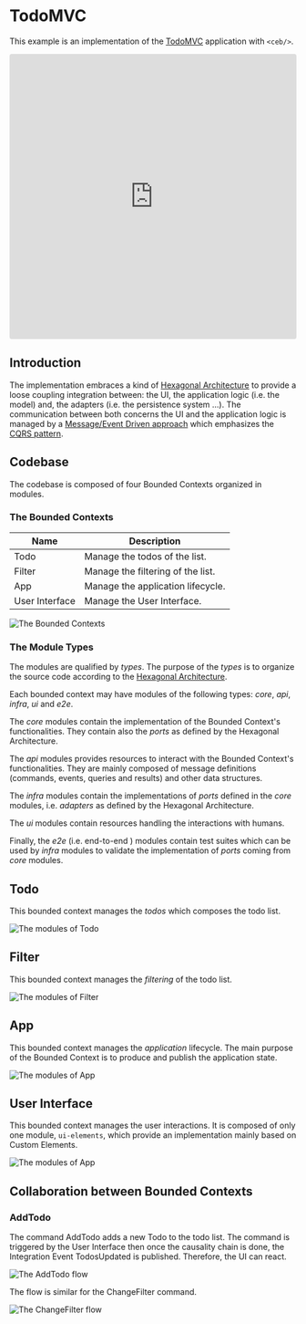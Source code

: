 # TodoMVC

This example is an implementation of the [TodoMVC](https://todomvc.com) application with `<ceb/>`.

<iframe src="https://codesandbox.io/embed/ceb-example-todomvc-fzll0?fontsize=14&hidenavigation=1&theme=light&view=preview"
style="width:100%; height:500px; border:0; border-radius: 4px; overflow:hidden;"
title="&lt;ceb/&gt; ~ example - TodoMVC"
allow="accelerometer; ambient-light-sensor; camera; encrypted-media; geolocation; gyroscope; hid; microphone; midi; payment; usb; vr; xr-spatial-tracking"
sandbox="allow-forms allow-modals allow-popups allow-presentation allow-same-origin allow-scripts"></iframe>

## Introduction

The implementation embraces a kind of [Hexagonal Architecture] to provide a loose coupling integration between: the UI, the application logic (i.e. the model) and, the adapters (i.e. the persistence system ...).
The communication between both concerns the UI and the application logic is managed by a [Message/Event Driven approach] which emphasizes the [CQRS pattern].

[hexagonal architecture]: https://alistair.cockburn.us/hexagonal-architecture
[message/event driven approach]: https://www.reactivemanifesto.org/glossary#Message-Driven
[cqrs pattern]: https://www.martinfowler.com/bliki/CQRS.html

## Codebase

The codebase is composed of four Bounded Contexts organized in modules.

### The Bounded Contexts

| Name           | Description                       |
|----------------|-----------------------------------|
| Todo           | Manage the todos of the list.     |
| Filter         | Manage the filtering of the list. |
| App            | Manage the application lifecycle. |
| User Interface | Manage the User Interface.        |

![The Bounded Contexts](bounded_contexts.png)

### The Module Types

The modules are qualified by _types_.
The purpose of the _types_ is to organize the source code according to the [Hexagonal Architecture].

Each bounded context may have modules of the following types: _core_, _api_, _infra_, _ui_ and _e2e_.

The _core_ modules contain the implementation of the Bounded Context's functionalities.
They contain also the _ports_ as defined by the Hexagonal Architecture.

The _api_ modules provides resources to interact with the Bounded Context's functionalities.
They are mainly composed of message definitions (commands, events, queries and results) and other data structures.

The _infra_ modules contain the implementations of _ports_ defined in the _core_ modules, i.e. _adapters_ as defined by the Hexagonal Architecture.

The _ui_ modules contain resources handling the interactions with humans.

Finally, the _e2e_ (i.e. end-to-end ) modules contain test suites which can be used by _infra_ modules to validate the implementation of _ports_ coming from _core_ modules.

## Todo 

This bounded context manages the _todos_ which composes the todo list.

![The modules of Todo](modules_todo.png)

## Filter

This bounded context manages the _filtering_ of the todo list.

![The modules of Filter](modules_filter.png)

## App

This bounded context manages the _application_ lifecycle.
The main purpose of the Bounded Context is to produce and publish the application state.

![The modules of App](modules_app.png)

## User Interface

This bounded context manages the user interactions.
It is composed of only one module, `ui-elements`, which provide an implementation mainly based on Custom Elements.

![The modules of App](modules_ui_elements.png)

## Collaboration between Bounded Contexts

### AddTodo

The command AddTodo adds a new Todo to the todo list.
The command is triggered by the User Interface then once the causality chain is done, the Integration Event TodosUpdated is published.
Therefore, the UI can react.

![The AddTodo flow](eventstorming_AddTodo.png)

The flow is similar for the ChangeFilter command.

![The ChangeFilter flow](eventstorming_ChangeFiler.png)
